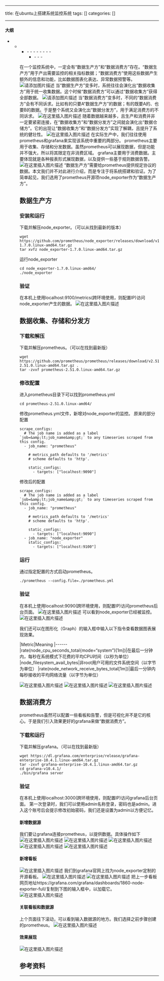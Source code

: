
--- 
title:  在ubuntu上搭建系统监控系统 
tags: []
categories: [] 

---


#### 大纲
- - <ul><li>- - - - - - - - <ul><li>- - - 


在一个监控系统中，一定会有“数据生产方”和“数据消费方”存在。“数据生产方”用于产出需要监控的相关指标数据；“数据消费方”使用这些数据产生额外的信息和功能，比如数据图表化表达、异常数据预警等。 <img src="https://img-blog.csdnimg.cn/direct/299cc3ded5a4417bbe9d0e0908cfb8a8.png" alt="请添加图片描述"> 当“数据生产方”变多时，系统往往会演化出“数据收集方”用于统一收集数据。这个时候“数据消费方”可以通过“数据收集方”获得全部数据。 <img src="https://img-blog.csdnimg.cn/direct/de7b221ff0ad41e992c37a45d40512d7.png" alt="请添加图片描述"> 当“数据消费方”变多时，不同的“数据消费方”会有不同诉求。比如有的只要A“数据生产方”的数据；有的既要A的、也要B的数据。于是整个系统又会演化出“数据分发方”，用于满足消费方的不同诉求。 <img src="https://img-blog.csdnimg.cn/direct/c5a195dd7518451eaae876a2006ae027.png" alt="在这里插入图片描述"> 随着数据越来越多，且生产和消费并非一定要紧密连接，在“数据收集方”和“数据分发方”之间就会演化出“数据仓储方”。它的出现让“数据收集方”和“数据分发方”实现了解耦，且提升了系统的健壮性。 <img src="https://img-blog.csdnimg.cn/direct/5f3090113d7f49a0915082295a1bd84a.png" alt="在这里插入图片描述"> 在实际生产中，我们往往使用prometheus和grafana来实现该系统中重要的两部分。 prometheus主要用于收集、存储和分发数据。虽然prometheus可以展现数据，但是功能并不强大，所以将其限定在非消费区域。 grafana主要用于消费数据。主要体现就是各种报表形式展现数据，以及提供一些基于规则数据告警。 <img src="https://img-blog.csdnimg.cn/direct/d5745f21c6384d128e2d8b80b1c8bff9.png" alt="在这里插入图片描述"> “数据生产方”需要给prometheus提供规定协议的数据。本文我们并不对此进行介绍，而是专注于将系统搭建和验证。为了简单起见，我们选用了prometheus开源项node_exporter作为“数据生产方”。

## 数据生产方

### 安装和运行

下载并解压node_exporter。（可以从找到最新的版本）

```
wget https://github.com/prometheus/node_exporter/releases/download/v1.7.0/node_exporter-1.7.0.linux-amd64.tar.gz 
tar xvfz node_exporter-1.7.0.linux-amd64.tar.gz 

```

运行node_exporter

```
cd node_exporter-1.7.0.linux-amd64/
./node_exporter

```

### 验证

在本机上使用localhost:9100/metrics(跨环境使用，则配置IP)访问node_exporter产生的数据。 <img src="https://img-blog.csdnimg.cn/direct/f62f089371ce42b0b6a46efe847dd4d1.png" alt="在这里插入图片描述">

## 数据收集、存储和分发方

### 下载和解压

下载并解压prometheus。（可以在找到最新版）

```
wget https://github.com/prometheus/prometheus/releases/download/v2.51.0/prometheus-2.51.0.linux-amd64.tar.gz .
tar -zvxf prometheus-2.51.0.linux-amd64.tar.gz

```

### 修改配置

进入prometheus目录下可以找到prometheus.yml

```
cd prometheus-2.51.0.linux-amd64/

```

修改prometheus.yml文件，新增对node_exporter的监控。 原来的部分配置

```
scrape_configs:
  # The job name is added as a label `job=&amp;lt;job_name&amp;gt;` to any timeseries scraped from this config.
  - job_name: "prometheus"

    # metrics_path defaults to '/metrics'
    # scheme defaults to 'http'.

    static_configs:
      - targets: ["localhost:9090"]

```

修改后的配置

```
scrape_configs:
  # The job name is added as a label `job=&amp;lt;job_name&amp;gt;` to any timeseries scraped from this config.
  - job_name: "prometheus"

    # metrics_path defaults to '/metrics'
    # scheme defaults to 'http'.

    static_configs:
      - targets: ["localhost:9090"]
  - job_name: "node_exporter"
    static_configs:
      - targets: ["localhost:9100"]

```

### 运行

通过指定配置的方式启动prometheus。

```
./prometheus --config.file=./prometheus.yml 

```

### 验证

在本机上使用localhost:9090(跨环境使用，则配置IP)访问prometheus后台页面。 <img src="https://img-blog.csdnimg.cn/direct/1ff818b11641487facea34af04bb73a4.png" alt="在这里插入图片描述"> 可以看到node_exporter已经被监控。 <img src="https://img-blog.csdnimg.cn/direct/a7a050d228574730be3efb69923b59e3.png" alt="在这里插入图片描述">

我们还可以在图形化（Graph）的输入框中输入以下指令查看数据图表展现效果。

|Metric|Meaning
|------
|rate(node_cpu_seconds_total{mode=“system”}[1m])|在最后一分钟内，每秒在系统模式下花费的平均CPU时间（以秒为单位）
|node_filesystem_avail_bytes|非root用户可用的文件系统空间（以字节为单位）
|rate(node_network_receive_bytes_total[1m])|最后一分钟内每秒接收的平均网络流量（以字节为单位）

<img src="https://img-blog.csdnimg.cn/direct/b7e14154f0fd4d3796dc20bbf7011187.png" alt="在这里插入图片描述"> <img src="https://img-blog.csdnimg.cn/direct/7c8ce74944284fb4bfdd5b9b07a7c3e9.png" alt="在这里插入图片描述"> <img src="https://img-blog.csdnimg.cn/direct/13d5d80484474075b6654cbd49921100.png" alt="在这里插入图片描述">

## 数据消费方

prometheus虽然可以配置一些看板和告警，但是可视化并不是它的核心。于是我们引入效果更好的grafana来做“数据消费方”。

### 下载和运行

下载并解压grafana。（可以在找到最新版）

```
wget https://dl.grafana.com/enterprise/release/grafana-enterprise-10.4.1.linux-amd64.tar.gz
tar -zxvf grafana-enterprise-10.4.1.linux-amd64.tar.gz
cd grafana-v10.4.1/
./bin/grafana server

```

### 验证

在本机上使用localhost:3000(跨环境使用，则配置IP)访问grafana后台页面。 第一次登录时，我们可以使用admin名称登录，密码也是admin。进入这个账号后会提示修改初始密码，我们还是设置为admin以方便记忆。

#### 新增数据源

我们要让grafana连接prometheus，以提供数据。具体操作如下 <img src="https://img-blog.csdnimg.cn/direct/0e01ac83758a4f7487219964afac99cb.png" alt="在这里插入图片描述"> <img src="https://img-blog.csdnimg.cn/direct/fb1cdb4084a1419496f1138aaa579c03.png" alt="在这里插入图片描述"> <img src="https://img-blog.csdnimg.cn/direct/306d27496a4a4caa97c56db3bc21c4be.png" alt="在这里插入图片描述"> <img src="https://img-blog.csdnimg.cn/direct/a512fc8384e04dca93bed63c4335cfbf.png" alt="在这里插入图片描述"> <img src="https://img-blog.csdnimg.cn/direct/ef06bbd26e174240a54915224630ef27.png" alt="在这里插入图片描述">

#### 新增看板

<img src="https://img-blog.csdnimg.cn/direct/2c606c9fa8c04b6b8de44bb41ac3fc23.png" alt="在这里插入图片描述"> 我们到grafana官网上找为node_exporter定制的开源看板。 <img src="https://img-blog.csdnimg.cn/direct/1f9559026e0d418388b5f286ea316fde.png" alt="在这里插入图片描述"> <img src="https://img-blog.csdnimg.cn/direct/318aeb7943b1437caaa01324eab628d7.png" alt="在这里插入图片描述"> 把上一步看板网页地址https://grafana.com/grafana/dashboards/1860-node-exporter-full/复制到下图的输入框中，以加载它。 <img src="https://img-blog.csdnimg.cn/direct/54531c8710cf4033930a5b56f48ae45e.png" alt="在这里插入图片描述">

#### 关联看板和数据源

上个页面往下滚动，可以看到输入数据源的地方。我们选择之前步骤创建的prometheus。 <img src="https://img-blog.csdnimg.cn/direct/62a6fdaa9eed4129987ca09ca317c61d.png" alt="在这里插入图片描述">

#### 效果展现

<img src="https://img-blog.csdnimg.cn/direct/f9c45604a7234c45b8e185033dc3b863.png" alt="在这里插入图片描述">

## 参考资料
- - - - - 